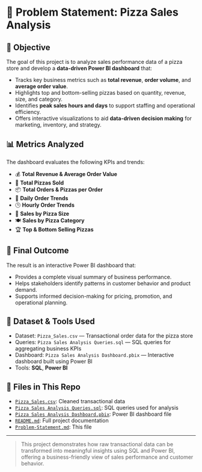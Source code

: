 # 🍕 Problem Statement: Pizza Sales Analysis

## 🎯 Objective

The goal of this project is to analyze sales performance data of a pizza store and develop a **data-driven Power BI dashboard** that:

- Tracks key business metrics such as **total revenue**, **order volume**, and **average order value**.
- Highlights top and bottom-selling pizzas based on quantity, revenue, size, and category.
- Identifies **peak sales hours and days** to support staffing and operational efficiency.
- Offers interactive visualizations to aid **data-driven decision making** for marketing, inventory, and strategy.

## 📊 Metrics Analyzed

The dashboard evaluates the following KPIs and trends:

- 💰 **Total Revenue & Average Order Value**
- 🍕 **Total Pizzas Sold**
- 📦 **Total Orders & Pizzas per Order**
- 📅 **Daily Order Trends**
- 🕒 **Hourly Order Trends**
- 📐 **Sales by Pizza Size**
- 🍽️ **Sales by Pizza Category**
- 🏆 **Top & Bottom Selling Pizzas**

## 🏁 Final Outcome

The result is an interactive Power BI dashboard that:

- Provides a complete visual summary of business performance.
- Helps stakeholders identify patterns in customer behavior and product demand.
- Supports informed decision-making for pricing, promotion, and operational planning.

## 📂 Dataset & Tools Used

- Dataset: `Pizza_Sales.csv` — Transactional order data for the pizza store
- Queries: `Pizza Sales Analysis Queries.sql` — SQL queries for aggregating business KPIs
- Dashboard: `Pizza Sales Analysis Dashboard.pbix` — Interactive dashboard built using Power BI
- Tools: **SQL**, **Power BI**

## 🔗 Files in This Repo

- [`Pizza_Sales.csv`](./Pizza_Sales.csv): Cleaned transactional data
- [`Pizza Sales Analysis Queries.sql`](./Pizza%20Sales%20Analysis%20Queries.sql): SQL queries used for analysis
- [`Pizza Sales Analysis Dashboard.pbix`](./Pizza%20Sales%20Analysis%20Dashboard.pbix): Power BI dashboard file
- [`README.md`](./README.md): Full project documentation
- [`Problem-Statement.md`](./Problem-Statement.md): This file

---

> This project demonstrates how raw transactional data can be transformed into meaningful insights using SQL and Power BI, offering a business-friendly view of sales performance and customer behavior.
